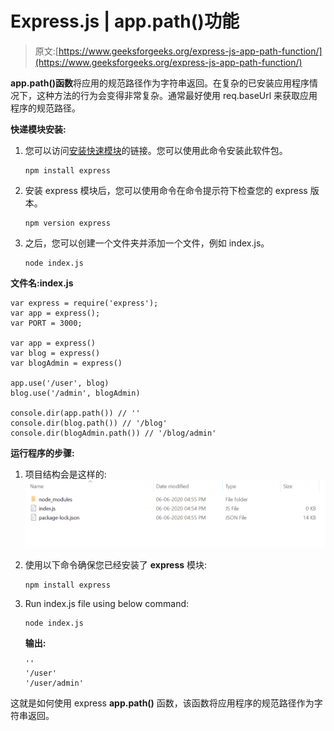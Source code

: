 # Express.js | app.path()功能

> 原文:[https://www.geeksforgeeks.org/express-js-app-path-function/](https://www.geeksforgeeks.org/express-js-app-path-function/)

**app.path()函数**将应用的规范路径作为字符串返回。在复杂的已安装应用程序情况下，这种方法的行为会变得非常复杂。通常最好使用 req.baseUrl 来获取应用程序的规范路径。

**快递模块安装:**

1.  您可以访问[安装快速模块](https://www.npmjs.com/package/express)的链接。您可以使用此命令安装此软件包。

    ```
    npm install express
    ```

2.  安装 express 模块后，您可以使用命令在命令提示符下检查您的 express 版本。

    ```
    npm version express
    ```

3.  之后，您可以创建一个文件夹并添加一个文件，例如 index.js。

    ```
    node index.js
    ```

**文件名:index.js**

```
var express = require('express');
var app = express();
var PORT = 3000;

var app = express()
var blog = express()
var blogAdmin = express()

app.use('/user', blog)
blog.use('/admin', blogAdmin)

console.dir(app.path()) // ''
console.dir(blog.path()) // '/blog'
console.dir(blogAdmin.path()) // '/blog/admin'
```

**运行程序的步骤:**

1.  项目结构会是这样的:
    ![](img/3209d9b4369c180282a34be8070d7d6e.png)
2.  使用以下命令确保您已经安装了 **express** 模块:

    ```
    npm install express
    ```

3.  Run index.js file using below command:

    ```
    node index.js
    ```

    **输出:**

    ```
    ''
    '/user'      
    '/user/admin'

    ```

这就是如何使用 express **app.path()** 函数，该函数将应用程序的规范路径作为字符串返回。